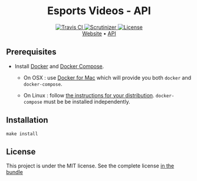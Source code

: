 <h1 align="center">Esports Videos - API</h1>

<div align="center">
  <!-- Travis CI -->
  <a href="https://travis-ci.org/esportsvideos/api">
    <img src="https://img.shields.io/travis/esportsvideos/api/master.svg?style=flat-square"
      alt="Travis CI" />
  </a>
  
  <!-- Scrutinizer -->
  <a href="https://scrutinizer-ci.com/g/esportsvideos/api/">
    <img src="https://img.shields.io/scrutinizer/g/esportsvideos/api/master.svg?style=flat-square" alt="Scrutinizer" />
  </a>
  
  <!-- License -->
  <a href="https://github.com/esportsvideos/api/blob/master/LICENSE">
    <img src="https://img.shields.io/github/license/esportsvideos/api.svg?style=flat-square" alt="License" />
  </a>
</div>

<div align="center">
    <a href="https://www.esports-videos.com">Website</a> •
    <a href="https://api.esports-videos.com">API</a>
</div>

## Prerequisites

* Install [Docker](https://www.docker.com/) and [Docker Compose](https://docs.docker.com/compose/install). 

    - On OSX : use [Docker for Mac](https://www.docker.com/docker-mac) which will provide you both `docker` and `docker-compose`.

    - On Linux : follow [the instructions for your distribution](https://docs.docker.com/engine/installation/). `docker-compose` must be be installed independently.

## Installation

```
make install
```

## License

This project is under the MIT license. See the complete license [in the bundle](LICENSE)
